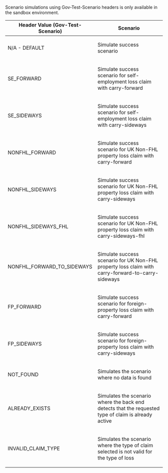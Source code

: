 <p>Scenario simulations using Gov-Test-Scenario headers is only available in the sandbox environment.</p>
<table>
    <thead>
        <tr>
            <th>Header Value (Gov-Test-Scenario)</th>
            <th>Scenario</th>
        </tr>
    </thead>
    <tbody>
        <tr>
            <td><p>N/A - DEFAULT</p></td>
            <td><p>Simulate success scenario</p></td>
        </tr>
        <tr>
            <td><p>SE_FORWARD</p></td>
            <td><p>Simulate success scenario for self-employment loss claim with carry-forward</p></td>
        </tr>  
        <tr>
            <td><p>SE_SIDEWAYS</p></td>
            <td><p>Simulate success scenario for self-employment loss claim with carry-sideways</p></td>
        </tr>
        <tr>
            <td><p>NONFHL_FORWARD</p></td>
            <td><p>Simulate success scenario for UK Non-FHL property loss claim with carry-forward</p></td>
        </tr>
        <tr>
            <td><p>NONFHL_SIDEWAYS</p></td>
            <td><p>Simulate success scenario for UK Non-FHL property loss claim with carry-sideways</p></td>
        </tr>
        <tr>
            <td><p>NONFHL_SIDEWAYS_FHL</p></td>
            <td><p>Simulate success scenario for UK Non-FHL property loss claim with carry-sideways-fhl</p></td>
        </tr>
        <tr>
            <td><p>NONFHL_FORWARD_TO_SIDEWAYS</p></td>
            <td><p>Simulate success scenario for UK Non-FHL property loss claim with carry-forward-to-carry-sideways</p></td>
        </tr>   
         <tr>
            <td><p>FP_FORWARD</p></td>
            <td><p>Simulate success scenario for foreign-property loss claim with carry-forward</p></td>
        </tr>
        <tr>
            <td><p>FP_SIDEWAYS</p></td>
            <td><p>Simulate success scenario for foreign-property loss claim with carry-sideways</p></td>
        </tr>     
        <tr>
           <td><p>NOT_FOUND</p></td>
           <td><p>Simulates the scenario where no data is found</p></td>
        </tr>     
        <tr>
           <td><p>ALREADY_EXISTS</p></td>
           <td><p>Simulates the scenario where the back end detects that the requested type of claim is already active</p></td>
        </tr>     
        <tr>
           <td><p>INVALID_CLAIM_TYPE</p></td>
           <td><p>Simulates the scenario where the type of claim selected is not valid for the type of loss</p></td>
        </tr>         
    </tbody>
</table>
